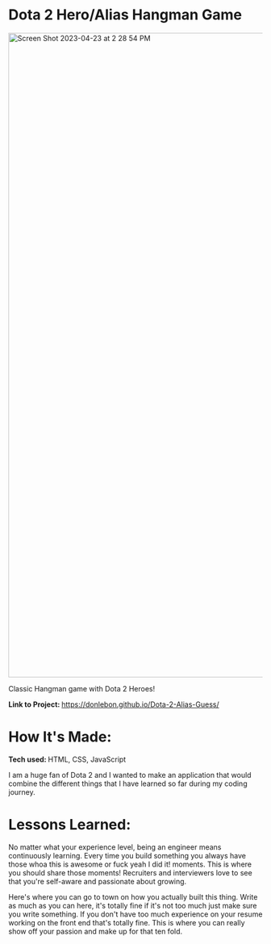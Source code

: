 # Dota 2 Hero/Alias Hangman Game

<img width="1278" alt="Screen Shot 2023-04-23 at 2 28 54 PM" src="https://user-images.githubusercontent.com/48774962/233867921-ce7a7b78-ba3c-4437-b32e-34244172f5b2.png">


Classic Hangman game with Dota 2 Heroes!

<b>Link to Project: </b> https://donlebon.github.io/Dota-2-Alias-Guess/

# How It's Made: 

<b>Tech used: </b> HTML, CSS, JavaScript

I am a huge fan of Dota 2 and I wanted to make an application that would combine the different things that I have learned so far during my coding journey. 

# Lessons Learned:

No matter what your experience level, being an engineer means continuously learning. Every time you build something you always have those whoa this is awesome or fuck yeah I did it! moments. This is where you should share those moments! Recruiters and interviewers love to see that you're self-aware and passionate about growing.

Here's where you can go to town on how you actually built this thing. Write as much as you can here, it's totally fine if it's not too much just make sure you write something. If you don't have too much experience on your resume working on the front end that's totally fine. This is where you can really show off your passion and make up for that ten fold.



